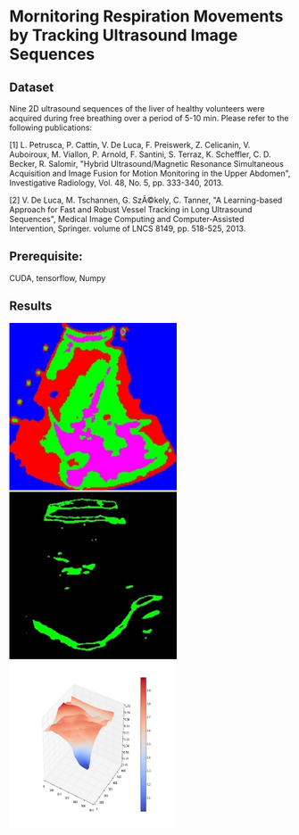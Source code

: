 <!--
@Author: Tian Qiao <qiaotian>
@Date:   2016-05-26T21:07:10+08:00
@Email:  qiaotian@me.com
@Last modified by:   root
@Last modified time: 2016-06-12T15:41:24+08:00
@License: DO WHAT THE FUCK YOU WANT TO PUBLIC LICENSE
-->



# Mornitoring Respiration Movements by Tracking Ultrasound Image Sequences

## Dataset

Nine 2D ultrasound sequences of the liver of healthy volunteers were acquired during free breathing over a period of 5-10 min. Please refer to the following publications:

[1] L. Petrusca, P. Cattin, V. De Luca, F. Preiswerk, Z. Celicanin, V. Auboiroux, M. Viallon, P. Arnold, F. Santini, S. Terraz, K. Scheffler, C. D. Becker, R. Salomir, "Hybrid Ultrasound/Magnetic Resonance Simultaneous Acquisition and Image Fusion for Motion Monitoring in the Upper Abdomen", Investigative Radiology, Vol. 48, No. 5, pp. 333-340, 2013.

[2] V. De Luca, M. Tschannen, G. SzÃ©kely, C. Tanner, "A Learning-based Approach for Fast and Robust Vessel Tracking in Long Ultrasound Sequences", Medical Image Computing and Computer-Assisted Intervention, Springer. volume of LNCS 8149, pp. 518-525, 2013.

## Prerequisite:
CUDA, tensorflow, Numpy

## Results

<img src="./res/cluster.jpg" width="300" height="300">
<img src="./res/features.jpg" width="300" height="300">
<img src="./res/figure_3.png" width="300" height="300">

<!--
![clusters](./res/cluster.jpg =300x300)
![features](./res/features.jpg =300x300)
 -->
